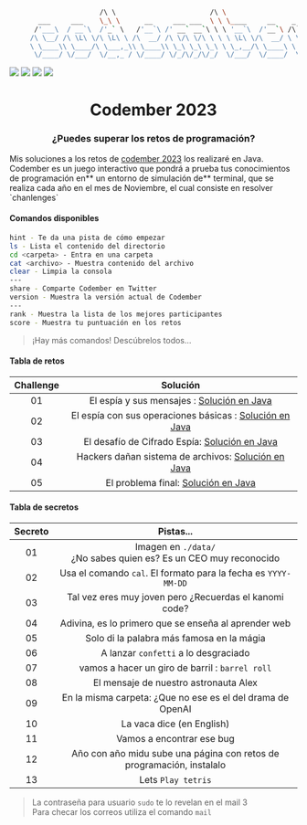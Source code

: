 ```bash
                      /\ \                       /\ \
       ___     ___    \_\ \      __     ___ ___  \ \ \____     __    _ __
      /'___\  / __`\  /'_` \   /'__`\ /' __` __`\ \ \ '__`\  /'__`\ /\`'__\
     /\ \__/ /\ \L\ \/\ \L\ \ /\  __/ /\ \/\ \/\ \ \ \ \L\ \/\  __/ \ \ \/
     \ \____\\ \____/\ \___,_\\ \____\\ \_\ \_\ \_\ \ \_,__/\ \____\ \ \_\
      \/____/ \/___/  \/__,_ / \/____/ \/_/\/_/\/_/  \/___/  \/____/  \/_/

```
<div>
  <img src="https://img.shields.io/badge/14870860-passing?style=for-the-badge&logo=github&label=SCORE&labelColor=%2319241f&color=%23cab339">
  <img src="https://img.shields.io/badge/Position-381-blue?style=for-the-badge&logo=github&labelColor=%2319241f&color=%23cab339">
  <img src= "https://img.shields.io/badge/Retos-5%2F5-blue?style=for-the-badge&logo=github&labelColor=%2319241f&color=%23cab339">
  <img src="https://img.shields.io/badge/Secretos-13%2F13-blue?style=for-the-badge&logo=github&labelColor=%2319241f&color=%23cab339">
</div>


<h1 align="center">Codember 2023</h1> 
<h3 align="center">¿Puedes superar los retos de programación?</h3>
Mis soluciones a los retos de <a href="https://codember.dev/">codember 2023</a> los realizaré en Java. Codember es un juego interactivo que pondrá a prueba tus conocimientos de programación en** un entorno de simulación de** terminal, que se realiza cada año en el mes de Noviembre, el cual consiste en resolver `chanlenges`

#### Comandos  disponibles 
``` bash
hint - Te da una pista de cómo empezar
ls - Lista el contenido del directorio
cd <carpeta> - Entra en una carpeta
cat <archivo> - Muestra contenido del archivo
clear - Limpia la consola
---
share - Comparte Codember en Twitter
version - Muestra la versión actual de Codember
---
rank - Muestra la lista de los mejores participantes
score - Muestra tu puntuación en los retos
```
> ¡Hay más comandos! Descúbrelos todos...

#### Tabla de retos 
| Challenge   |                                   Solución                                                                                                   |
| :---------: | :------------------------------------------------------------------------------------------------------------------------------------------: |
| 01          | El espía y sus mensajes : <a href="https://github.com/xVrzBx/codemberSolutions/blob/main/CHALLENGE_01/challenge01.java">Solución en Java</a> |
| 02          | El espía con sus operaciones básicas : <a href ="https://github.com/xVrzBx/codemberSolutions/tree/main/CHALLENGE_02">Solución en Java </a>   |
| 03          | El desafío de Cifrado Espía: <a href = "https://github.com/xVrzBx/codemberSolutions/tree/main/CHALLENGE_03">Solución en Java</a>             |
| 04          | Hackers dañan sistema de archivos: <a href="https://github.com/xVrzBx/codemberSolutions/tree/main/CHALLENGE_04">Solución en Java </a>        |
| 05          | El problema final: <a href ="https://github.com/xVrzBx/codemberSolutions/tree/main/CHALLENGE_05">Solución en Java</a>                        |

#### Tabla de secretos 

| Secreto   |                                   Pistas...                                   |
| :-------: | :---------------------------------------------------------------------------: |
| 01        | Imagen en `./data/` <br> ¿No sabes quien es? Es un CEO muy reconocido         |
| 02        | Usa el comando `cal`. El formato para la fecha es `YYYY-MM-DD`                |
| 03        | Tal vez eres muy joven pero ¿Recuerdas el kanomi code?                        |
| 04        | Adivina, es lo primero que se enseña al aprender web                          |
| 05        | Solo di la palabra más famosa en la mágia                                     |
| 06        | A lanzar `confetti` a lo desgraciado                                          |
| 07        | vamos a hacer un giro de barril : `barrel roll`                               |
| 08        | El mensaje de nuestro astronauta Alex                                         |
| 09        | En la misma carpeta: ¿Que no ese es el del drama de OpenAI                    |
| 10        | La vaca dice (en English)                                                     |
| 11        | Vamos a encontrar ese bug                                                     |
| 12        | Año con año midu sube una página con retos de programación, instalalo         |
| 13        | Lets `Play tetris`                                                            |



> La contraseña para usuario `sudo` te lo revelan en el mail 3  
> Para checar los correos utiliza el comando `mail`
